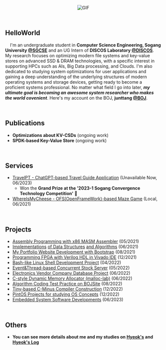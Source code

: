 <p align="center">
<img align="center" alt="GIF" src="https://media1.giphy.com/media/3oKIPnAiaMCws8nOsE/giphy.gif?cid=ecf05e47fp2kwa76abo0wt1esa90i735t2frr1xxxe5bcc23&rid=giphy.gif&ct=g" />
</p>

<p align="center">
<!--  <img alig src="https://github-profile-trophy.vercel.app/?username=junttang&column=6&rank=SSS,SS,S,AAA,AA,A,B,C" /> -->
</p>
<br/>

**HelloWorld**
---

&nbsp; &nbsp; I'm an undergraduate student in **Computer Science Engineering, Sogang University [@SGCSE](https://cs.sogang.ac.kr/cs/index_new.html)** and an UG Intern of **DISCOS Laboratory [@DISCOS](http://discos.sogang.ac.kr/)**. My research focuses on optimizing modern file systems and key-value stores on advanced SSD & DRAM technologies, with a specific interest in supporting HPCs such as AIs, Big Data processing, and Clouds. I'm also dedicated to studying system optimizations for user applications and gaining a deep understanding of the underlying structures of modern operating systems and storage devices, getting ready to become a proficient systems professional. No matter what field I go into later, **_my ultimate goal is becoming an awesome system researcher who makes the world covenient_**. Here's my account on the BOJ, **junttang [@BOJ](https://www.acmicpc.net/user/junttang)**.

<br/>

**Publications**
---
<!--START_SECTION:activity-->
- **Optimizations about KV-CSDs** (ongoing work)
- **SPDK-based Key-Value Store** (ongoing work)
<!--END_SECTION:activity-->

<br/>

**Services**
---
<!--START_SECTION:activity-->
- [TravelPT - ChatGPT-based Travel Guide Application](...) (Unavailable Now, 06/2023) <br>
  - Won the **Grand Prize at the '2023-1 Sogang Convergence Technology Competition'** 💪 
- [WhereIsMyCheese - OFS(OpenFrameWork)-based Maze Game](https://github.com/junttang/MazeGameOFSbased) (Local, 06/2021) <br>
<!--END_SECTION:activity-->

<br/>

**Projects**
---
<!--START_SECTION:activity-->
- [Assembly Programming with x86 MASM Assembler](https://github.com/junttang/AssemblyProgrammingAssign) (05/2021) <br>
- [Implementations](https://github.com/junttang/DataStructuresPractice) [of Data Structures](https://github.com/junttang/BasicDataStructures) [and Algorithms](https://github.com/junttang/AlgorithmDesignAnalysis) (06/2021) <br/>
- [My Portfolio Website Development with Bootstrap](https://github.com/junttang/HyeoksPersonalWebSite) (08/2021) <br>
- [Programming FPGA with Verilog HDL in Vivado IDE](https://github.com/junttang/ProgrammingFPGA) (12/2021) <br>
- [Bash-like Linux Shell Development Project](https://github.com/junttang/MyShellProject) (04/2022) <br>
- [Event&Thread-based Concurrent Stock Server](https://github.com/junttang/ConcurrentServerProject) (05/2022) <br>
- [Electronics Vendor Company Database Project](https://github.com/junttang/ElecVendorCompDatabase) (06/2022) <br>
- [C-style Dynamic Memory Allocator (malloc-lab)](https://github.com/junttang/DynamicMemoryAllocator) (06/2022) <br>
- [Algorithm Coding Test Practice on BOJSite](https://github.com/junttang/BOJ-Algorithm-Practice) (08/2022) <br>
- [Tiny-based C-Minus Compiler Construction](https://github.com/junttang/TinyBasedC-Compiler) (12/2022) <br>
- [PintOS Projects for studying OS Concepts](https://github.com/junttang/PintOSprojects) (12/2022) <br>
- [Embedded System Software Developments](https://github.com/junttang/EmbeddedSystemSoftware) (06/2023) <br>
<!--END_SECTION:activity-->

<br/>

**Others**
---
- **You can see more details about me and my studies on [Hyeok's](https://junttang.github.io/HyeoksPersonalWebSite/) and [Hyeok's Log](https://velog.io/@junttang)**
<br/>
